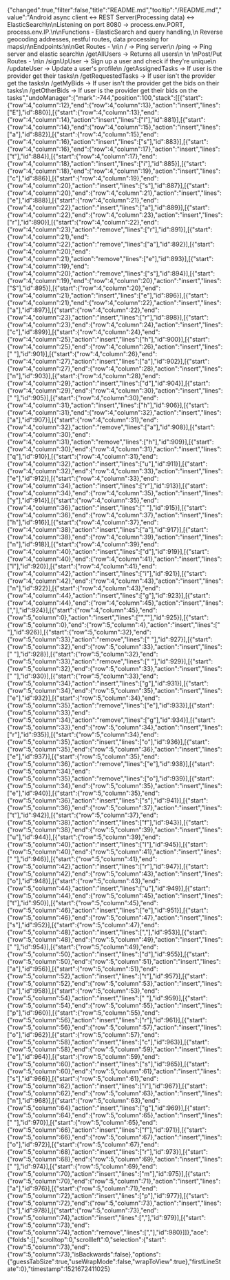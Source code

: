{"changed":true,"filter":false,"title":"README.md","tooltip":"/README.md","value":"Android async client <-> REST Server(Processing data) <-> ElasticSearch\n\nListening on port 8080 -> process.env.PORT, process.env.IP.\n\nFunctions - ElasticSearch and query handling,\n    Reverse geocoding addresses, restful routes, data processing for maps\n\nEndpoints:\n\nGet Routes - \n\n    / -> Ping server\n    /ping -> Ping server and elastic search\n    /getAllUsers -> Returns all users\n    \n    \nPost/Put Routes - \n\n    /signUpUser -> Sign up a user and check if they're unique\n    /updateUser -> Update a user's profile\n    /getAssignedTasks -> If user is the provider get their tasks\n    /getRequestedTasks -> If user isn't the provider get the tasks\n    /getMyBids -> If user isn't the provider get the bids on their tasks\n    /getOtherBids -> If user is the provider get their bids on the tasks","undoManager":{"mark":-744,"position":100,"stack":[[{"start":{"row":4,"column":12},"end":{"row":4,"column":13},"action":"insert","lines":["E"],"id":880}],[{"start":{"row":4,"column":13},"end":{"row":4,"column":14},"action":"insert","lines":["l"],"id":881}],[{"start":{"row":4,"column":14},"end":{"row":4,"column":15},"action":"insert","lines":["a"],"id":882}],[{"start":{"row":4,"column":15},"end":{"row":4,"column":16},"action":"insert","lines":["s"],"id":883}],[{"start":{"row":4,"column":16},"end":{"row":4,"column":17},"action":"insert","lines":["t"],"id":884}],[{"start":{"row":4,"column":17},"end":{"row":4,"column":18},"action":"insert","lines":["i"],"id":885}],[{"start":{"row":4,"column":18},"end":{"row":4,"column":19},"action":"insert","lines":["c"],"id":886}],[{"start":{"row":4,"column":19},"end":{"row":4,"column":20},"action":"insert","lines":["s"],"id":887}],[{"start":{"row":4,"column":20},"end":{"row":4,"column":21},"action":"insert","lines":["e"],"id":888}],[{"start":{"row":4,"column":21},"end":{"row":4,"column":22},"action":"insert","lines":["a"],"id":889}],[{"start":{"row":4,"column":22},"end":{"row":4,"column":23},"action":"insert","lines":["r"],"id":890}],[{"start":{"row":4,"column":22},"end":{"row":4,"column":23},"action":"remove","lines":["r"],"id":891}],[{"start":{"row":4,"column":21},"end":{"row":4,"column":22},"action":"remove","lines":["a"],"id":892}],[{"start":{"row":4,"column":20},"end":{"row":4,"column":21},"action":"remove","lines":["e"],"id":893}],[{"start":{"row":4,"column":19},"end":{"row":4,"column":20},"action":"remove","lines":["s"],"id":894}],[{"start":{"row":4,"column":19},"end":{"row":4,"column":20},"action":"insert","lines":["S"],"id":895}],[{"start":{"row":4,"column":20},"end":{"row":4,"column":21},"action":"insert","lines":["e"],"id":896}],[{"start":{"row":4,"column":21},"end":{"row":4,"column":22},"action":"insert","lines":["a"],"id":897}],[{"start":{"row":4,"column":22},"end":{"row":4,"column":23},"action":"insert","lines":["r"],"id":898}],[{"start":{"row":4,"column":23},"end":{"row":4,"column":24},"action":"insert","lines":["c"],"id":899}],[{"start":{"row":4,"column":24},"end":{"row":4,"column":25},"action":"insert","lines":["h"],"id":900}],[{"start":{"row":4,"column":25},"end":{"row":4,"column":26},"action":"insert","lines":[" "],"id":901}],[{"start":{"row":4,"column":26},"end":{"row":4,"column":27},"action":"insert","lines":["a"],"id":902}],[{"start":{"row":4,"column":27},"end":{"row":4,"column":28},"action":"insert","lines":["n"],"id":903}],[{"start":{"row":4,"column":28},"end":{"row":4,"column":29},"action":"insert","lines":["d"],"id":904}],[{"start":{"row":4,"column":29},"end":{"row":4,"column":30},"action":"insert","lines":[" "],"id":905}],[{"start":{"row":4,"column":30},"end":{"row":4,"column":31},"action":"insert","lines":["h"],"id":906}],[{"start":{"row":4,"column":31},"end":{"row":4,"column":32},"action":"insert","lines":["a"],"id":907}],[{"start":{"row":4,"column":31},"end":{"row":4,"column":32},"action":"remove","lines":["a"],"id":908}],[{"start":{"row":4,"column":30},"end":{"row":4,"column":31},"action":"remove","lines":["h"],"id":909}],[{"start":{"row":4,"column":30},"end":{"row":4,"column":31},"action":"insert","lines":["q"],"id":910}],[{"start":{"row":4,"column":31},"end":{"row":4,"column":32},"action":"insert","lines":["u"],"id":911}],[{"start":{"row":4,"column":32},"end":{"row":4,"column":33},"action":"insert","lines":["e"],"id":912}],[{"start":{"row":4,"column":33},"end":{"row":4,"column":34},"action":"insert","lines":["r"],"id":913}],[{"start":{"row":4,"column":34},"end":{"row":4,"column":35},"action":"insert","lines":["y"],"id":914}],[{"start":{"row":4,"column":35},"end":{"row":4,"column":36},"action":"insert","lines":[" "],"id":915}],[{"start":{"row":4,"column":36},"end":{"row":4,"column":37},"action":"insert","lines":["h"],"id":916}],[{"start":{"row":4,"column":37},"end":{"row":4,"column":38},"action":"insert","lines":["a"],"id":917}],[{"start":{"row":4,"column":38},"end":{"row":4,"column":39},"action":"insert","lines":["n"],"id":918}],[{"start":{"row":4,"column":39},"end":{"row":4,"column":40},"action":"insert","lines":["d"],"id":919}],[{"start":{"row":4,"column":40},"end":{"row":4,"column":41},"action":"insert","lines":["l"],"id":920}],[{"start":{"row":4,"column":41},"end":{"row":4,"column":42},"action":"insert","lines":["i"],"id":921}],[{"start":{"row":4,"column":42},"end":{"row":4,"column":43},"action":"insert","lines":["n"],"id":922}],[{"start":{"row":4,"column":43},"end":{"row":4,"column":44},"action":"insert","lines":["g"],"id":923}],[{"start":{"row":4,"column":44},"end":{"row":4,"column":45},"action":"insert","lines":[","],"id":924}],[{"start":{"row":4,"column":45},"end":{"row":5,"column":0},"action":"insert","lines":["",""],"id":925}],[{"start":{"row":5,"column":0},"end":{"row":5,"column":4},"action":"insert","lines":["    "],"id":926}],[{"start":{"row":5,"column":32},"end":{"row":5,"column":33},"action":"remove","lines":[" "],"id":927}],[{"start":{"row":5,"column":32},"end":{"row":5,"column":33},"action":"insert","lines":[" "],"id":928}],[{"start":{"row":5,"column":32},"end":{"row":5,"column":33},"action":"remove","lines":[" "],"id":929}],[{"start":{"row":5,"column":32},"end":{"row":5,"column":33},"action":"insert","lines":[" "],"id":930}],[{"start":{"row":5,"column":33},"end":{"row":5,"column":34},"action":"insert","lines":["g"],"id":931}],[{"start":{"row":5,"column":34},"end":{"row":5,"column":35},"action":"insert","lines":["e"],"id":932}],[{"start":{"row":5,"column":34},"end":{"row":5,"column":35},"action":"remove","lines":["e"],"id":933}],[{"start":{"row":5,"column":33},"end":{"row":5,"column":34},"action":"remove","lines":["g"],"id":934}],[{"start":{"row":5,"column":33},"end":{"row":5,"column":34},"action":"insert","lines":["r"],"id":935}],[{"start":{"row":5,"column":34},"end":{"row":5,"column":35},"action":"insert","lines":["o"],"id":936}],[{"start":{"row":5,"column":35},"end":{"row":5,"column":36},"action":"insert","lines":["e"],"id":937}],[{"start":{"row":5,"column":35},"end":{"row":5,"column":36},"action":"remove","lines":["e"],"id":938}],[{"start":{"row":5,"column":34},"end":{"row":5,"column":35},"action":"remove","lines":["o"],"id":939}],[{"start":{"row":5,"column":34},"end":{"row":5,"column":35},"action":"insert","lines":["e"],"id":940}],[{"start":{"row":5,"column":35},"end":{"row":5,"column":36},"action":"insert","lines":["s"],"id":941}],[{"start":{"row":5,"column":36},"end":{"row":5,"column":37},"action":"insert","lines":["t"],"id":942}],[{"start":{"row":5,"column":37},"end":{"row":5,"column":38},"action":"insert","lines":["f"],"id":943}],[{"start":{"row":5,"column":38},"end":{"row":5,"column":39},"action":"insert","lines":["u"],"id":944}],[{"start":{"row":5,"column":39},"end":{"row":5,"column":40},"action":"insert","lines":["l"],"id":945}],[{"start":{"row":5,"column":40},"end":{"row":5,"column":41},"action":"insert","lines":[" "],"id":946}],[{"start":{"row":5,"column":41},"end":{"row":5,"column":42},"action":"insert","lines":["r"],"id":947}],[{"start":{"row":5,"column":42},"end":{"row":5,"column":43},"action":"insert","lines":["o"],"id":948}],[{"start":{"row":5,"column":43},"end":{"row":5,"column":44},"action":"insert","lines":["u"],"id":949}],[{"start":{"row":5,"column":44},"end":{"row":5,"column":45},"action":"insert","lines":["t"],"id":950}],[{"start":{"row":5,"column":45},"end":{"row":5,"column":46},"action":"insert","lines":["e"],"id":951}],[{"start":{"row":5,"column":46},"end":{"row":5,"column":47},"action":"insert","lines":["s"],"id":952}],[{"start":{"row":5,"column":47},"end":{"row":5,"column":48},"action":"insert","lines":[","],"id":953}],[{"start":{"row":5,"column":48},"end":{"row":5,"column":49},"action":"insert","lines":[" "],"id":954}],[{"start":{"row":5,"column":49},"end":{"row":5,"column":50},"action":"insert","lines":["d"],"id":955}],[{"start":{"row":5,"column":50},"end":{"row":5,"column":51},"action":"insert","lines":["a"],"id":956}],[{"start":{"row":5,"column":51},"end":{"row":5,"column":52},"action":"insert","lines":["t"],"id":957}],[{"start":{"row":5,"column":52},"end":{"row":5,"column":53},"action":"insert","lines":["a"],"id":958}],[{"start":{"row":5,"column":53},"end":{"row":5,"column":54},"action":"insert","lines":[" "],"id":959}],[{"start":{"row":5,"column":54},"end":{"row":5,"column":55},"action":"insert","lines":["p"],"id":960}],[{"start":{"row":5,"column":55},"end":{"row":5,"column":56},"action":"insert","lines":["r"],"id":961}],[{"start":{"row":5,"column":56},"end":{"row":5,"column":57},"action":"insert","lines":["o"],"id":962}],[{"start":{"row":5,"column":57},"end":{"row":5,"column":58},"action":"insert","lines":["c"],"id":963}],[{"start":{"row":5,"column":58},"end":{"row":5,"column":59},"action":"insert","lines":["e"],"id":964}],[{"start":{"row":5,"column":59},"end":{"row":5,"column":60},"action":"insert","lines":["s"],"id":965}],[{"start":{"row":5,"column":60},"end":{"row":5,"column":61},"action":"insert","lines":["s"],"id":966}],[{"start":{"row":5,"column":61},"end":{"row":5,"column":62},"action":"insert","lines":["i"],"id":967}],[{"start":{"row":5,"column":62},"end":{"row":5,"column":63},"action":"insert","lines":["n"],"id":968}],[{"start":{"row":5,"column":63},"end":{"row":5,"column":64},"action":"insert","lines":["g"],"id":969}],[{"start":{"row":5,"column":64},"end":{"row":5,"column":65},"action":"insert","lines":[" "],"id":970}],[{"start":{"row":5,"column":65},"end":{"row":5,"column":66},"action":"insert","lines":["f"],"id":971}],[{"start":{"row":5,"column":66},"end":{"row":5,"column":67},"action":"insert","lines":["o"],"id":972}],[{"start":{"row":5,"column":67},"end":{"row":5,"column":68},"action":"insert","lines":["r"],"id":973}],[{"start":{"row":5,"column":68},"end":{"row":5,"column":69},"action":"insert","lines":[" "],"id":974}],[{"start":{"row":5,"column":69},"end":{"row":5,"column":70},"action":"insert","lines":["m"],"id":975}],[{"start":{"row":5,"column":70},"end":{"row":5,"column":71},"action":"insert","lines":["a"],"id":976}],[{"start":{"row":5,"column":71},"end":{"row":5,"column":72},"action":"insert","lines":["p"],"id":977}],[{"start":{"row":5,"column":72},"end":{"row":5,"column":73},"action":"insert","lines":["s"],"id":978}],[{"start":{"row":5,"column":73},"end":{"row":5,"column":74},"action":"insert","lines":[","],"id":979}],[{"start":{"row":5,"column":73},"end":{"row":5,"column":74},"action":"remove","lines":[","],"id":980}]]},"ace":{"folds":[],"scrolltop":0,"scrollleft":0,"selection":{"start":{"row":5,"column":73},"end":{"row":5,"column":73},"isBackwards":false},"options":{"guessTabSize":true,"useWrapMode":false,"wrapToView":true},"firstLineState":0},"timestamp":1521672411025}